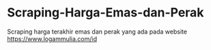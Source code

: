 # Scraping-Harga-Emas-dan-Perak
Scraping harga terakhir emas dan perak yang ada pada website https://www.logammulia.com/id
